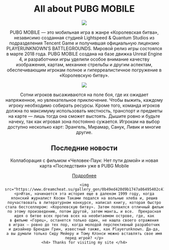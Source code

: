 <html>
  <header>
    <h1> All about PUBG MOBILE </h1>
    <img src="https://i.playground.ru/p/4Tm2MoPsPf4fbCuCpnWvhA.jpeg"/>
    <p> PUBG MOBILE — это мобильная игра в жанре «Королевская битва», независимо созданная студией Lightspeed & Quantum Studios из подразделения Tencent Game и получившая официальную лицензию PLAYERUNKNOWN’S BATTLEGROUNDS. Мировой релиз игры состоялся в марте 2018 года. PUBG MOBILE создана на базе движка Unreal Engine 4, и разработчики игры уделили особое внимание качеству изображения, картам, механике стрельбы и другим аспектам, обеспечивающим игрокам полное и гиперреалистичное погружение в «Королевскую битву».</p>
    <img src="https://i.ytimg.com/vi/NMn3-9jwqeM/maxresdefault.jpg"/>
<p> Сотни игроков высаживаются на поле боя, где их ожидает напряженное, но увлекательное приключение. Чтобы выжить, каждому игроку необходимо собирать ресурсы. Кроме того, команда игроков должна по максимуму использовать местность, транспорт и предметы на карте — лишь тогда она сможет выстоять. Дышите ровно и будьте начеку, так как игровая зона постоянно сужается. Игрокам на выбор доступно несколько карт: Эрангель, Мирамар, Санук, Ливик и многие другие.</p>
    <h2> Последние новости </h2>
    <p> Коллаборация с фильмом «Человек-Паук: Нет пути домой» и новая карта «Последствия» уже в PUBG Mobile </p>
     <a href="https://mmo13.ru/news/post-19076"/> Подробнее </a> 
    
    <img src="https://www.dreamcheat.su/gallery_gen/0b49ed420d9b1747a86495402c41506e.jpg"/>
    <p>Итак, начинается эта история еще в далеком 1999 году, когда японский журналист Косюн Таками подался на вольные хлеба и, решив поучаствовать в литературном конкурсе, написал книгу, которая быстро стала бестселлером: «Королевскую битву». Затем появился отличный фильм по этому произведению, потом другой, затем манга… и все.  Прекрасная идея о битве всех против всех на необитаемом острове, где, как в фильме «Горец», останется только один, не нашла своего отражения в играх — ровно до тех пор, когда молодой перспективный разработчик и дизайнер Брендан Грин, известный также, как Playerunknown. Да-да, а вы думали только Сиду Мейеру и Тому Клэнси можно вставлять свое имя перед игрой? </p>
    <h4> Thanks for visiting my site </h4>
  </header>
  </html>
